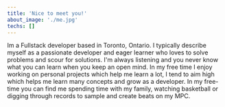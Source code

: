```yaml
---
title: 'Nice to meet you!'
about_image: './me.jpg'
techs: []
---
```


Im a Fullstack developer based in Toronto, Ontario. I typically describe myself as a passionate developer and eager learner who loves to solve problems and scour for solutions. I'm always listening and you never know what you can learn when you keep an open mind. In my free time I enjoy working on personal projects which help me learn a lot, I tend to aim high which helps me learn many concepts and grow as a developer. In my free-time you can find me spending time with my family, watching basketball or digging through records to sample and create beats on my MPC.
